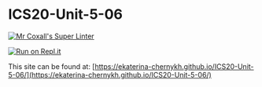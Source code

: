 # ICS20-Unit-5-06

[![Mr Coxall's Super Linter](https://github.com/ekaterina-chernykh/ICS20-Unit-5-06/workflows/Mr%20Coxall's%20Super%20Linter/badge.svg)](https://github.com/ekaterina-chernykh/ICS20-Unit-5-06/actions)

[![Run on Repl.it](https://repl.it/badge/github/ekaterina-chernykh/ICS20-Unit-5-06)](https://repl.it/github/ekaterina-chernykh/ICS20-Unit-5-06)

This site can be found at: [https://ekaterina-chernykh.github.io/ICS20-Unit-5-06/](https://ekaterina-chernykh.github.io/ICS20-Unit-5-06/)
